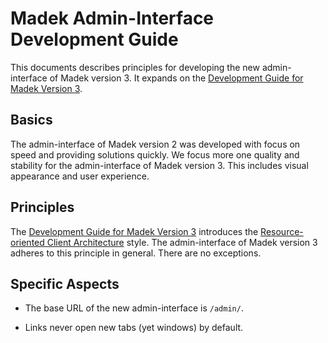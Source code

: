 Madek Admin-Interface Development Guide
=======================================

This documents describes principles for developing the new admin-interface of
Madek version 3. It expands on the [Development Guide for Madek Version 3][].


Basics
------

The admin-interface of Madek version 2 was developed with focus on speed and
providing solutions quickly. We focus more one quality and stability for the
admin-interface of Madek version 3. This includes visual appearance and user
experience.


Principles
---------

The [Development Guide for Madek Version 3][] introduces the [Resource-oriented
Client Architecture][] style. The admin-interface of Madek version 3 adheres to
this principle in general. There are no exceptions.



Specific Aspects
-----------------

* The base URL of the new admin-interface is `/admin/`.
* Links never open new tabs (yet windows) by default.


  [Development Guide for Madek Version 3]: ./developer_rules.md
  [Resource-oriented Client Architecture]: http://roca-style.org/

